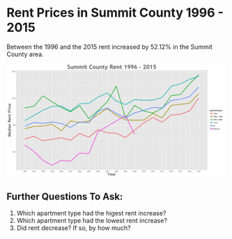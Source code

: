 Rent Prices in Summit County 1996 - 2015
================

Between the 1996 and the 2015 rent increased by 52.12% in the Summit County area.

![](../images/summitcounty.png)

Further Questions To Ask:
-------------------------

1.  Which apartment type had the higest rent increase?
2.  Which apartment type had the lowest rent increase?
3.  Did rent decrease? If so, by how much?
